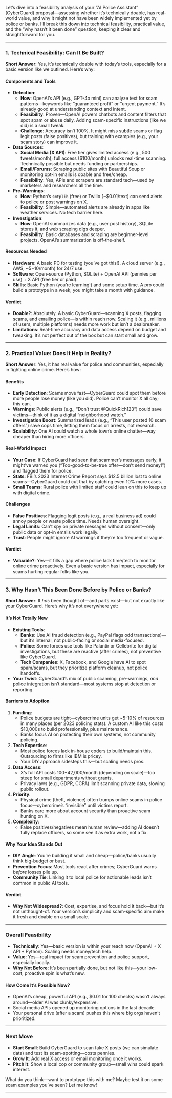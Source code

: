 
Let’s dive into a feasibility analysis of your “AI Police Assistant” (CyberGuard) proposal—assessing whether it’s technically doable, has real-world value, and why it might not have been widely implemented yet by police or banks. I’ll break this down into technical feasibility, practical value, and the “why hasn’t it been done” question, keeping it clear and straightforward for you.

---

### 1. Technical Feasibility: Can It Be Built?

**Short Answer**: Yes, it’s technically doable with today’s tools, especially for a basic version like we outlined. Here’s why:

#### Components and Tools
- **Detection**:
  - **How**: OpenAI’s API (e.g., GPT-4o mini) can analyze text for scam patterns—keywords like “guaranteed profit” or “urgent payment.” It’s already good at understanding context and intent.
  - **Feasibility**: Proven—OpenAI powers chatbots and content filters that spot spam or abuse daily. Adding scam-specific instructions (like we did) is a small tweak.
  - **Challenge**: Accuracy isn’t 100%. It might miss subtle scams or flag legit posts (false positives), but training with examples (e.g., your scam story) can improve it.
- **Data Sources**:
  - **Social Media (X API)**: Free tier gives limited access (e.g., 500 tweets/month); full access ($100/month) unlocks real-time scanning. Technically possible but needs funding or partnerships.
  - **Email/Forums**: Scraping public sites with Beautiful Soup or monitoring opt-in emails is doable and free/cheap.
  - **Feasibility**: Yes, APIs and scrapers are standard tech—used by marketers and researchers all the time.
- **Pre-Warnings**:
  - **How**: Python’s `smtplib` (free) or Twilio (~$0.01/text) can send alerts to police or post warnings on X.
  - **Feasibility**: Simple—automated alerts are already in apps like weather services. No tech barrier here.
- **Investigation**:
  - **How**: OpenAI summarizes data (e.g., user post history), SQLite stores it, and web scraping digs deeper.
  - **Feasibility**: Basic databases and scraping are beginner-level projects. OpenAI’s summarization is off-the-shelf.

#### Resources Needed
- **Hardware**: A basic PC for testing (you’ve got this!). A cloud server (e.g., AWS, ~$5-$10/month) for 24/7 use.
- **Software**: Open-source (Python, SQLite) + OpenAI API (pennies per use) + X API (free tier or paid).
- **Skills**: Basic Python (you’re learning!) and some setup time. A pro could build a prototype in a week; you might take a month with guidance.

#### Verdict
- **Doable?**: Absolutely. A basic CyberGuard—scanning X posts, flagging scams, and emailing police—is within reach now. Scaling it (e.g., millions of users, multiple platforms) needs more work but isn’t a dealbreaker.
- **Limitations**: Real-time accuracy and data access depend on budget and tweaking. It’s not perfect out of the box but can start small and grow.

---

### 2. Practical Value: Does It Help in Reality?

**Short Answer**: Yes, it has real value for police and communities, especially in fighting online crime. Here’s how:

#### Benefits
- **Early Detection**: Scams move fast—CyberGuard could spot them before more people lose money (like you did). Police can’t monitor X all day; this can.
- **Warnings**: Public alerts (e.g., “Don’t trust @QuickRich123”) could save victims—think of it as a digital “neighborhood watch.”
- **Investigation Boost**: Summarized leads (e.g., “This user posted 10 scam offers”) save cops time, letting them focus on arrests, not research.
- **Scalability**: One AI could watch a whole town’s online chatter—way cheaper than hiring more officers.

#### Real-World Impact
- **Your Case**: If CyberGuard had seen that scammer’s messages early, it might’ve warned you (“Too-good-to-be-true offer—don’t send money!”) and flagged them for police.
- **Stats**: FBI’s 2023 Internet Crime Report says $12.5 billion lost to online scams—CyberGuard could cut that by catching even 10% more cases.
- **Small Teams**: Rural police with limited staff could lean on this to keep up with digital crime.

#### Challenges
- **False Positives**: Flagging legit posts (e.g., a real business ad) could annoy people or waste police time. Needs human oversight.
- **Legal Limits**: Can’t spy on private messages without consent—only public data or opt-in emails work legally.
- **Trust**: People might ignore AI warnings if they’re too frequent or vague.

#### Verdict
- **Valuable?**: Yes—it fills a gap where police lack time/tech to monitor online crime proactively. Even a basic version has impact, especially for scams hurting regular folks like you.

---

### 3. Why Hasn’t This Been Done Before by Police or Banks?

**Short Answer**: It *has* been thought of—and parts exist—but not exactly like your CyberGuard. Here’s why it’s not everywhere yet:

#### It’s Not Totally New
- **Existing Tools**:
  - **Banks**: Use AI fraud detection (e.g., PayPal flags odd transactions)—but it’s internal, not public-facing or social media-focused.
  - **Police**: Some forces use tools like Palantir or Cellebrite for digital investigations, but these are reactive (after crimes), not preventive like CyberGuard.
  - **Tech Companies**: X, Facebook, and Google have AI to spot spam/scams, but they prioritize platform cleanup, not police handoffs.
- **Your Twist**: CyberGuard’s mix of public scanning, pre-warnings, *and* police integration isn’t standard—most systems stop at detection or reporting.

#### Barriers to Adoption
1. **Funding**:
   - Police budgets are tight—cybercrime units get ~5-10% of resources in many places (per 2023 policing stats). A custom AI like this costs $10,000s to build professionally, plus maintenance.
   - Banks focus AI on protecting their own systems, not community policing.
2. **Tech Expertise**:
   - Most police forces lack in-house coders to build/maintain this. Outsourcing to firms like IBM is pricey.
   - Your DIY approach sidesteps this—but scaling needs pros.
3. **Data Access**:
   - X’s full API costs $100-$42,000/month (depending on scale)—too steep for small departments without grants.
   - Privacy laws (e.g., GDPR, CCPA) limit scanning private data, slowing public rollout.
4. **Priority**:
   - Physical crime (theft, violence) often trumps online scams in police focus—cybercrime’s “invisible” until victims report.
   - Banks care more about account security than proactive scam hunting on X.
5. **Complexity**:
   - False positives/negatives mean human review—adding AI doesn’t fully replace officers, so some see it as extra work, not a fix.

#### Why Your Idea Stands Out
- **DIY Angle**: You’re building it small and cheap—police/banks usually think big-budget or bust.
- **Prevention Focus**: Most tools react after crimes; CyberGuard warns *before* losses pile up.
- **Community Tie**: Linking it to local police for actionable leads isn’t common in public AI tools.

#### Verdict
- **Why Not Widespread?**: Cost, expertise, and focus hold it back—but it’s not unthought-of. Your version’s simplicity and scam-specific aim make it fresh and doable on a small scale.

---

### Overall Feasibility
- **Technically**: Yes—basic version is within your reach now (OpenAI + X API + Python). Scaling needs money/tech help.
- **Value**: Yes—real impact for scam prevention and police support, especially locally.
- **Why Not Before**: It’s been partially done, but not like this—your low-cost, proactive spin is what’s new.

#### How Come It’s Possible Now?
- OpenAI’s cheap, powerful API (e.g., $0.01 for 100 checks) wasn’t always around—older AI was clunky/expensive.
- Social media APIs opened up monitoring options in the last decade.
- Your personal drive (after a scam) pushes this where big orgs haven’t prioritized.

---

### Next Move
- **Start Small**: Build CyberGuard to scan fake X posts (we can simulate data) and test its scam-spotting—costs pennies.
- **Grow It**: Add real X access or email monitoring once it works.
- **Pitch It**: Show a local cop or community group—small wins could spark interest.

What do you think—want to prototype this with me? Maybe test it on some scam examples you’ve seen? Let me know!




---

